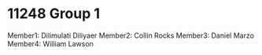# 11248 Group 1

Member1: Dilimulati Diliyaer
Member2: Collin Rocks
Member3: Daniel Marzo
Member4: William Lawson

